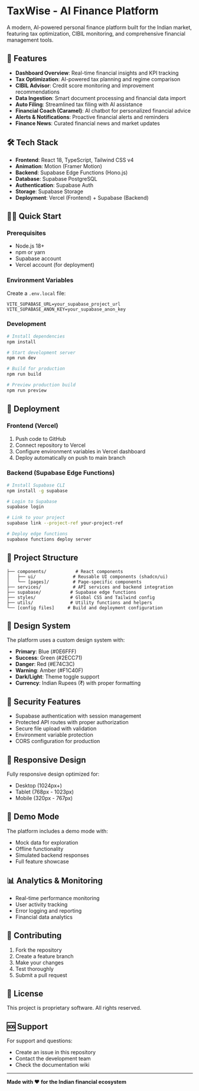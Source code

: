 # TaxWise - AI Finance Platform

A modern, AI-powered personal finance platform built for the Indian market, featuring tax optimization, CIBIL monitoring, and comprehensive financial management tools.

## 🚀 Features

- **Dashboard Overview**: Real-time financial insights and KPI tracking
- **Tax Optimization**: AI-powered tax planning and regime comparison
- **CIBIL Advisor**: Credit score monitoring and improvement recommendations
- **Data Ingestion**: Smart document processing and financial data import
- **Auto Filing**: Streamlined tax filing with AI assistance
- **Financial Coach (Caramel)**: AI chatbot for personalized financial advice
- **Alerts & Notifications**: Proactive financial alerts and reminders
- **Finance News**: Curated financial news and market updates

## 🛠️ Tech Stack

- **Frontend**: React 18, TypeScript, Tailwind CSS v4
- **Animation**: Motion (Framer Motion)
- **Backend**: Supabase Edge Functions (Hono.js)
- **Database**: Supabase PostgreSQL
- **Authentication**: Supabase Auth
- **Storage**: Supabase Storage
- **Deployment**: Vercel (Frontend) + Supabase (Backend)

## 🏃‍♂️ Quick Start

### Prerequisites
- Node.js 18+ 
- npm or yarn
- Supabase account
- Vercel account (for deployment)

### Environment Variables
Create a `.env.local` file:
```env
VITE_SUPABASE_URL=your_supabase_project_url
VITE_SUPABASE_ANON_KEY=your_supabase_anon_key
```

### Development
```bash
# Install dependencies
npm install

# Start development server
npm run dev

# Build for production
npm run build

# Preview production build
npm run preview
```

## 🚀 Deployment

### Frontend (Vercel)
1. Push code to GitHub
2. Connect repository to Vercel
3. Configure environment variables in Vercel dashboard
4. Deploy automatically on push to main branch

### Backend (Supabase Edge Functions)
```bash
# Install Supabase CLI
npm install -g supabase

# Login to Supabase
supabase login

# Link to your project
supabase link --project-ref your-project-ref

# Deploy edge functions
supabase functions deploy server
```

## 📁 Project Structure

```
├── components/           # React components
│   ├── ui/              # Reusable UI components (shadcn/ui)
│   └── [pages]/         # Page-specific components
├── services/            # API services and backend integration
├── supabase/           # Supabase edge functions
├── styles/             # Global CSS and Tailwind config
├── utils/              # Utility functions and helpers
└── [config files]     # Build and deployment configuration
```

## 🎨 Design System

The platform uses a custom design system with:
- **Primary**: Blue (#0E6FFF)
- **Success**: Green (#2ECC71) 
- **Danger**: Red (#E74C3C)
- **Warning**: Amber (#F1C40F)
- **Dark/Light**: Theme toggle support
- **Currency**: Indian Rupees (₹) with proper formatting

## 🔐 Security Features

- Supabase authentication with session management
- Protected API routes with proper authorization
- Secure file upload with validation
- Environment variable protection
- CORS configuration for production

## 📱 Responsive Design

Fully responsive design optimized for:
- Desktop (1024px+)
- Tablet (768px - 1023px)
- Mobile (320px - 767px)

## 🧪 Demo Mode

The platform includes a demo mode with:
- Mock data for exploration
- Offline functionality
- Simulated backend responses
- Full feature showcase

## 📊 Analytics & Monitoring

- Real-time performance monitoring
- User activity tracking
- Error logging and reporting
- Financial data analytics

## 🤝 Contributing

1. Fork the repository
2. Create a feature branch
3. Make your changes
4. Test thoroughly
5. Submit a pull request

## 📄 License

This project is proprietary software. All rights reserved.

## 🆘 Support

For support and questions:
- Create an issue in this repository
- Contact the development team
- Check the documentation wiki

---

**Made with ❤️ for the Indian financial ecosystem**